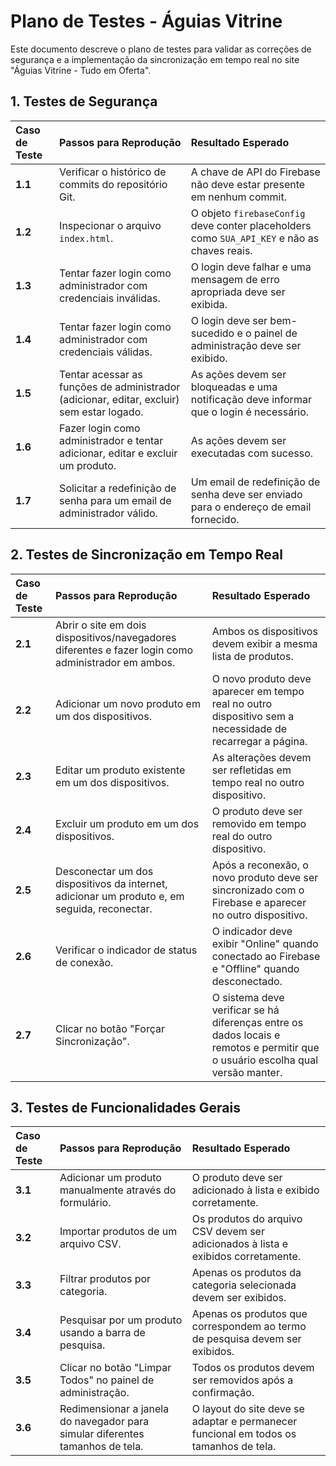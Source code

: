 # Plano de Testes - Águias Vitrine

Este documento descreve o plano de testes para validar as correções de segurança e a implementação da sincronização em tempo real no site "Águias Vitrine - Tudo em Oferta".

## 1. Testes de Segurança

| Caso de Teste | Passos para Reprodução | Resultado Esperado |
| :--- | :--- | :--- |
| **1.1** | Verificar o histórico de commits do repositório Git. | A chave de API do Firebase não deve estar presente em nenhum commit. |
| **1.2** | Inspecionar o arquivo `index.html`. | O objeto `firebaseConfig` deve conter placeholders como `SUA_API_KEY` e não as chaves reais. |
| **1.3** | Tentar fazer login como administrador com credenciais inválidas. | O login deve falhar e uma mensagem de erro apropriada deve ser exibida. |
| **1.4** | Tentar fazer login como administrador com credenciais válidas. | O login deve ser bem-sucedido e o painel de administração deve ser exibido. |
| **1.5** | Tentar acessar as funções de administrador (adicionar, editar, excluir) sem estar logado. | As ações devem ser bloqueadas e uma notificação deve informar que o login é necessário. |
| **1.6** | Fazer login como administrador e tentar adicionar, editar e excluir um produto. | As ações devem ser executadas com sucesso. |
| **1.7** | Solicitar a redefinição de senha para um email de administrador válido. | Um email de redefinição de senha deve ser enviado para o endereço de email fornecido. |

## 2. Testes de Sincronização em Tempo Real

| Caso de Teste | Passos para Reprodução | Resultado Esperado |
| :--- | :--- | :--- |
| **2.1** | Abrir o site em dois dispositivos/navegadores diferentes e fazer login como administrador em ambos. | Ambos os dispositivos devem exibir a mesma lista de produtos. |
| **2.2** | Adicionar um novo produto em um dos dispositivos. | O novo produto deve aparecer em tempo real no outro dispositivo sem a necessidade de recarregar a página. |
| **2.3** | Editar um produto existente em um dos dispositivos. | As alterações devem ser refletidas em tempo real no outro dispositivo. |
| **2.4** | Excluir um produto em um dos dispositivos. | O produto deve ser removido em tempo real do outro dispositivo. |
| **2.5** | Desconectar um dos dispositivos da internet, adicionar um produto e, em seguida, reconectar. | Após a reconexão, o novo produto deve ser sincronizado com o Firebase e aparecer no outro dispositivo. |
| **2.6** | Verificar o indicador de status de conexão. | O indicador deve exibir "Online" quando conectado ao Firebase e "Offline" quando desconectado. |
| **2.7** | Clicar no botão "Forçar Sincronização". | O sistema deve verificar se há diferenças entre os dados locais e remotos e permitir que o usuário escolha qual versão manter. |

## 3. Testes de Funcionalidades Gerais

| Caso de Teste | Passos para Reprodução | Resultado Esperado |
| :--- | :--- | :--- |
| **3.1** | Adicionar um produto manualmente através do formulário. | O produto deve ser adicionado à lista e exibido corretamente. |
| **3.2** | Importar produtos de um arquivo CSV. | Os produtos do arquivo CSV devem ser adicionados à lista e exibidos corretamente. |
| **3.3** | Filtrar produtos por categoria. | Apenas os produtos da categoria selecionada devem ser exibidos. |
| **3.4** | Pesquisar por um produto usando a barra de pesquisa. | Apenas os produtos que correspondem ao termo de pesquisa devem ser exibidos. |
| **3.5** | Clicar no botão "Limpar Todos" no painel de administração. | Todos os produtos devem ser removidos após a confirmação. |
| **3.6** | Redimensionar a janela do navegador para simular diferentes tamanhos de tela. | O layout do site deve se adaptar e permanecer funcional em todos os tamanhos de tela. |

